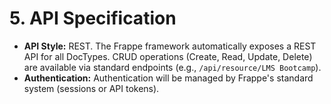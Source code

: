 # 5. API Specification
* **API Style:** REST. The Frappe framework automatically exposes a REST API for all DocTypes. CRUD operations (Create, Read, Update, Delete) are available via standard endpoints (e.g., `/api/resource/LMS Bootcamp`).
* **Authentication:** Authentication will be managed by Frappe's standard system (sessions or API tokens).
